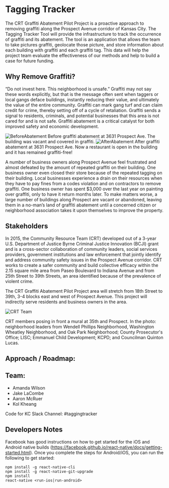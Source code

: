 # Tagging Tracker
The CRT Graffiti Abatement Pilot Project is a proactive approach to removing graffiti along the Prospect Avenue corridor of Kansas City. The Tagging Tracker Tool will provide the infrastructure to track the occurrence of graffiti and its abatement. The tool is an application that allows the team to take pictures graffiti, geolocate those picture, and store information about each building with graffiti and each graffiti tag. This data will help the project team evaluate the effectiveness of our methods and help to build a case for future funding.
 
## Why Remove Graffiti?
“Do not invest here. This neighborhood is unsafe.” Graffiti may not say these words explicitly, but that is the message often sent when taggers or local gangs deface buildings, instantly reducing their value, and ultimately the value of the entire community. Graffiti can mark gang turf and can claim credit for crime, thereby setting off of a cycle of retaliation. Graffiti sends a signal to residents, criminals, and potential businesses that this area is not cared for and is not safe. Graffiti abatement is a critical catalyst for both improved safety and economic development.

![BeforeAbatement](https://user-images.githubusercontent.com/22461039/41262100-968156ea-6da4-11e8-9f9b-e6a5b3790137.jpeg)
Before graffiti abatement at 3631 Prospect Ave. The building was vacant and covered in graffiti.
![AfterAbatement](https://user-images.githubusercontent.com/22461039/41262101-968f2c16-6da4-11e8-8d5c-fe9b730a1e13.jpeg)
After graffiti abatement at 3631 Prospect Ave. Now a restaurant is open in the building and it has remained graffiti-free!

A number of business owners along Prospect Avenue feel frustrated and almost defeated by the amount of repeated graffiti on their building. One business owner even closed their store because of the repeated tagging on their building. Local businesses experience a drain on their resources when they have to pay fines from a codes violation and on contractors to remove graffiti. One business owner has spent $3,000 over the last year on painting over graffiti, only to have it return months later. To make matters worse, a large number of buildings along Prospect are vacant or abandoned, leaving them in a no-man’s land of graffiti abatement until a concerned citizen or neighborhood association takes it upon themselves to improve the property.
 
## Stakeholders
In 2015, the Community Resource Team (CRT) developed out of a 3-year U.S. Department of Justice Byrne Criminal Justice Innovation (BCJI) grant and is a cross-sector collaboration of community leaders, social services providers, government institutions and law enforcement that jointly identify and address community safety issues in the Prospect Avenue corridor. CRT works to create a safer community and build collective efficacy within the 2.15 square mile area from Paseo Boulevard to Indiana Avenue and from 25th Street to 39th Streets, an area identified because of the prevalence of violent crime.
 
The CRT Graffiti Abatement Pilot Project area will stretch from 18th Street to 39th, 3-4 blocks east and west of Prospect Avenue. This project will indirectly serve residents and business owners in the area.

![CRT Team](https://user-images.githubusercontent.com/22461039/41263286-86d6d916-6dab-11e8-9570-2617297ea2e0.jpg)

CRT members posing in front a mural at 35th and Prospect. In the photo: neighborhood leaders from Wendell Phillips Neighborhood, Washington Wheatley Neighborhood, and Oak Park Neighborhood; County Prosecutor's Office; LISC; Emmanuel Child Development; KCPD; and Councilman Quinton Lucas.

## Approach / Roadmap:
 

## Team:
* Amanda Wilson
* Jake LaCombe
* Aaron McRuer
* Kol Kheang

Code for KC Slack Channel: #taggingtracker


## Developers Notes

Facebook has good instructions on how to get started for the iOS and Android native builds (https://facebook.github.io/react-native/docs/getting-started.html). Once you complete the steps for Android/iOS, you can run the following to get started:

    npm install -g react-native-cli
    npm install -g react-native-git-upgrade
    npm install
    react-native <run-ios|run-android>
